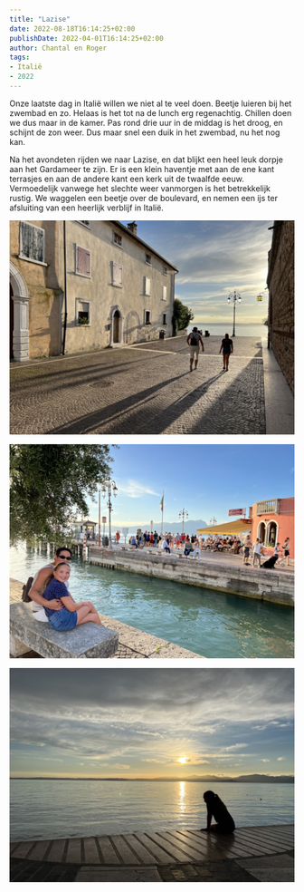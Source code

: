 ```yaml
---
title: "Lazise"
date: 2022-08-18T16:14:25+02:00
publishDate: 2022-04-01T16:14:25+02:00
author: Chantal en Roger
tags:
- Italië
- 2022
---
```


Onze laatste dag in Italië willen we niet al te veel doen. Beetje luieren bij het zwembad en zo. Helaas is het tot na de lunch erg regenachtig. Chillen doen we dus maar in de kamer. Pas rond drie uur in de middag is het droog, en schijnt de zon weer. Dus maar snel een duik in het zwembad, nu het nog kan.

Na het avondeten rijden we naar Lazise, en dat blijkt een heel leuk dorpje aan het Gardameer te zijn. Er is een klein haventje met aan de ene kant terrasjes en aan de andere kant een kerk uit de twaalfde eeuw. Vermoedelijk vanwege het slechte weer vanmorgen is het betrekkelijk rustig. We waggelen een beetje over de boulevard, en nemen een ijs ter afsluiting van een heerlijk verblijf in Italië.

![Lazise](./images/IMG_1848.jpg)

![Lazise](./images/IMG_1850.jpg)

![Lazise](./images/IMG_1862.jpg)
